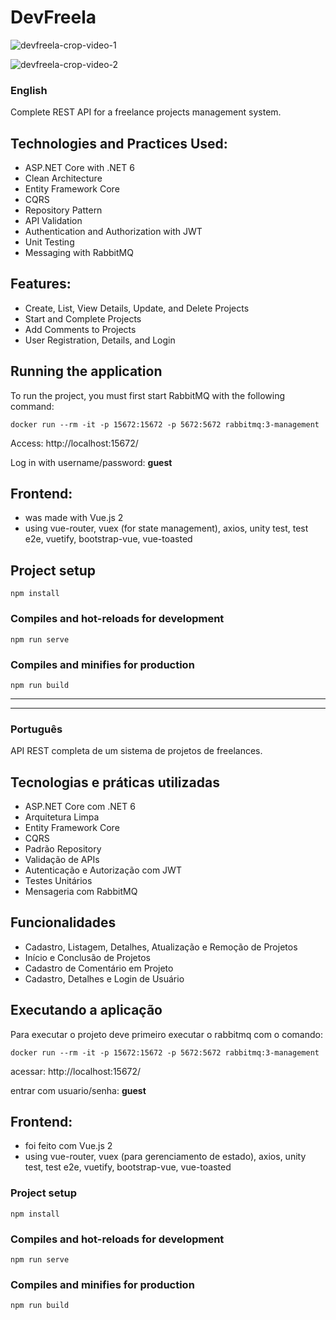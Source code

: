 # DevFreela

![devfreela-crop-video-1](https://github.com/user-attachments/assets/85e60e8f-c579-4840-85f7-affe3e9568b0)

![devfreela-crop-video-2](https://github.com/user-attachments/assets/283de65f-db5d-4b88-a4dd-f9f04717ab1b)

### English

Complete REST API for a freelance projects management system.

## Technologies and Practices Used:
- ASP.NET Core with .NET 6
- Clean Architecture
- Entity Framework Core
- CQRS
- Repository Pattern
- API Validation
- Authentication and Authorization with JWT
- Unit Testing
- Messaging with RabbitMQ

## Features:
- Create, List, View Details, Update, and Delete Projects
- Start and Complete Projects
- Add Comments to Projects
- User Registration, Details, and Login

## Running the application
To run the project, you must first start RabbitMQ with the following command:

`docker run --rm -it -p 15672:15672 -p 5672:5672 rabbitmq:3-management`

Access: http://localhost:15672/

Log in with username/password: **guest**

## Frontend:
- was made with Vue.js 2
- using vue-router, vuex (for state management), axios, unity test, test e2e, vuetify, bootstrap-vue, vue-toasted
  
## Project setup
```
npm install
```

### Compiles and hot-reloads for development
```
npm run serve
```

### Compiles and minifies for production
```
npm run build
```

********************************************************
********************************************************

### Português

API REST completa de um sistema de projetos de freelances.

## Tecnologias e práticas utilizadas
- ASP.NET Core com .NET 6
- Arquitetura Limpa
- Entity Framework Core
- CQRS
- Padrão Repository
- Validação de APIs
- Autenticação e Autorização com JWT
- Testes Unitários
- Mensageria com RabbitMQ

## Funcionalidades
- Cadastro, Listagem, Detalhes, Atualização e Remoção de Projetos
- Início e Conclusão de Projetos
- Cadastro de Comentário em Projeto
- Cadastro, Detalhes e Login de Usuário

## Executando a aplicação
Para executar o projeto deve primeiro executar o rabbitmq com o comando:

`docker run --rm -it -p 15672:15672 -p 5672:5672 rabbitmq:3-management`

acessar: http://localhost:15672/

entrar com usuario/senha: **guest**

## Frontend:
- foi feito com Vue.js 2
- using vue-router, vuex (para gerenciamento de estado), axios, unity test, test e2e, vuetify, bootstrap-vue, vue-toasted

### Project setup
```
npm install
```

### Compiles and hot-reloads for development
```
npm run serve
```

### Compiles and minifies for production
```
npm run build
``` 
